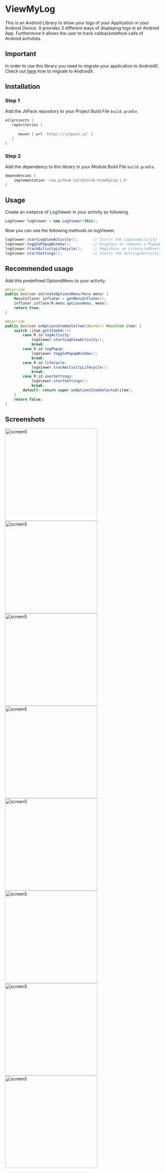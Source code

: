 # ViewMyLog
This is an Android Library to show your logs of your Application in your Android Device. It provides 3 different ways of displaying logs in an Android App.
Furthermore it allows the user to track callbackmethod-calls of Android activities.


## Important
In order to use this library you need to migrate your application to AndroidX.
Check out [here](https://medium.com/androiddevelopers/migrating-to-androidx-tip-tricks-and-guidance-88d5de238876) how to migrate to AndroidX.


## Installation

### Step 1 
Add the JitPack repository to your Project Build File `build.gradle`.

````gradle
allprojects {
   repositories {
      ...
      maven { url 'https://jitpack.io' }
   }
}
````

### Step 2 
Add the dependency to this library in your Module Build File `build.gradle`.

````gradle
dependencies {
    implementation 'com.github.SalihColak:ViewMyLog:1.0'
}

````

## Usage

Create an instance of LogViewer in your activity as following.
````java
LogViewer logViewer = new LogViewer(this);
````

Now you can use the following methods on logViewer.
````java
logViewer.startLogViewActivity();       // Starts the LogViewActivity (declaration in AndroidManifest.xml needed)
logViewer.togglePopupWindow();          // Displays or removes a PopupWindow which shows logs.
logViewer.trackActivityLifecycle();     // Registers an LifecycleObserver for the activity , which shows Toast-Messages everytime the activit chnages its lifecycle state.
logViewer.startSettings();              // Starts the SettingsActivity, which allows the user to change preferences. (declaration in AndroidManifest.xml needed)
````

## Recommended usage
Add this predefined OptionsMenu to your activity.
````java
@Override
public boolean onCreateOptionsMenu(Menu menu) {
    MenuInflater inflater = getMenuInflater();
    inflater.inflate(R.menu.optionsmenu, menu);
    return true;
}

@Override
public boolean onOptionsItemSelected(@NonNull MenuItem item) {
    switch (item.getItemId()){
        case R.id.logActivity:
            logViewer.startLogViewActivity();
            break;
        case R.id.logPopup:
            logViewer.togglePopupWindow();
            break;
        case R.id.lifecycle:
            logViewer.trackActivityLifecycle();
            break;
        case R.id.userSettings:
            logViewer.startSettings();
            break;
        default: return super.onOptionsItemSelected(item);
    }
    return false; 
}
````

## Screenshots


<img  src="https://raw.github.com/SalihColak/ViewMyLog/master/images/screen5.jpg?raw=true" alt="screen5" width="300"/>
<img  src="https://raw.github.com/SalihColak/ViewMyLog/master/images/screen3.jpg?raw=true" alt="screen5" width="300"/>
<img  src="https://raw.github.com/SalihColak/ViewMyLog/master/images/screen2.jpg?raw=true" alt="screen5" width="300"/>
<img  src="https://raw.github.com/SalihColak/ViewMyLog/master/images/screen6.jpg?raw=true" alt="screen5" width="300"/>
<img  src="https://raw.github.com/SalihColak/ViewMyLog/master/images/screen8.jpg?raw=true" alt="screen5" width="300"/>
<img  src="https://raw.github.com/SalihColak/ViewMyLog/master/images/screen7.jpg?raw=true" alt="screen5" width="300"/>
<img  src="https://raw.github.com/SalihColak/ViewMyLog/master/images/screen9.jpg?raw=true" alt="screen5" width="300"/>
<img  src="https://raw.github.com/SalihColak/ViewMyLog/master/images/screen10.jpg?raw=true" alt="screen5" width="300"/>
